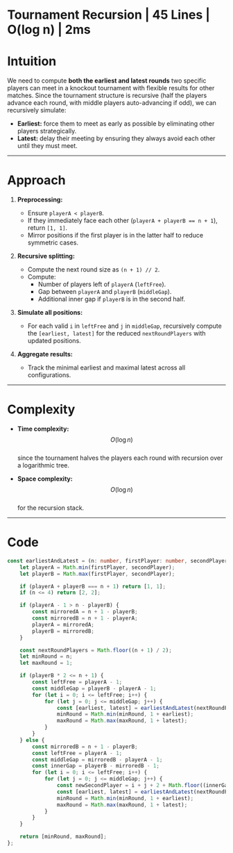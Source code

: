 # Tournament Recursion | 45 Lines | O(log n) | 2ms

# Intuition

We need to compute **both the earliest and latest rounds** two specific players can meet in a knockout tournament with flexible results for other matches. Since the tournament structure is recursive (half the players advance each round, with middle players auto-advancing if odd), we can recursively simulate:

- **Earliest:** force them to meet as early as possible by eliminating other players strategically.
- **Latest:** delay their meeting by ensuring they always avoid each other until they must meet.

---

# Approach

1. **Preprocessing:**
   - Ensure `playerA < playerB`.
   - If they immediately face each other (`playerA + playerB == n + 1`), return `[1, 1]`.
   - Mirror positions if the first player is in the latter half to reduce symmetric cases.

2. **Recursive splitting:**
   - Compute the next round size as `(n + 1) // 2`.
   - Compute:
     - Number of players left of `playerA` (`leftFree`).
     - Gap between `playerA` and `playerB` (`middleGap`).
     - Additional inner gap if `playerB` is in the second half.

3. **Simulate all positions:**
   - For each valid `i` in `leftFree` and `j` in `middleGap`, recursively compute the `[earliest, latest]` for the reduced `nextRoundPlayers` with updated positions.

4. **Aggregate results:**
   - Track the minimal earliest and maximal latest across all configurations.

---

# Complexity

- **Time complexity:**  
  $$O(\log n)$$  
  since the tournament halves the players each round with recursion over a logarithmic tree.

- **Space complexity:**  
  $$O(\log n)$$  
  for the recursion stack.

---

# Code

```typescript
const earliestAndLatest = (n: number, firstPlayer: number, secondPlayer: number): number[] => {
    let playerA = Math.min(firstPlayer, secondPlayer);
    let playerB = Math.max(firstPlayer, secondPlayer);

    if (playerA + playerB === n + 1) return [1, 1];
    if (n <= 4) return [2, 2];

    if (playerA - 1 > n - playerB) {
        const mirroredA = n + 1 - playerB;
        const mirroredB = n + 1 - playerA;
        playerA = mirroredA;
        playerB = mirroredB;
    }

    const nextRoundPlayers = Math.floor((n + 1) / 2);
    let minRound = n;
    let maxRound = 1;

    if (playerB * 2 <= n + 1) {
        const leftFree = playerA - 1;
        const middleGap = playerB - playerA - 1;
        for (let i = 0; i <= leftFree; i++) {
            for (let j = 0; j <= middleGap; j++) {
                const [earliest, latest] = earliestAndLatest(nextRoundPlayers, i + 1, i + j + 2);
                minRound = Math.min(minRound, 1 + earliest);
                maxRound = Math.max(maxRound, 1 + latest);
            }
        }
    } else {
        const mirroredB = n + 1 - playerB;
        const leftFree = playerA - 1;
        const middleGap = mirroredB - playerA - 1;
        const innerGap = playerB - mirroredB - 1;
        for (let i = 0; i <= leftFree; i++) {
            for (let j = 0; j <= middleGap; j++) {
                const newSecondPlayer = i + j + 2 + Math.floor((innerGap + 1) / 2);
                const [earliest, latest] = earliestAndLatest(nextRoundPlayers, i + 1, newSecondPlayer);
                minRound = Math.min(minRound, 1 + earliest);
                maxRound = Math.max(maxRound, 1 + latest);
            }
        }
    }

    return [minRound, maxRound];
};
```